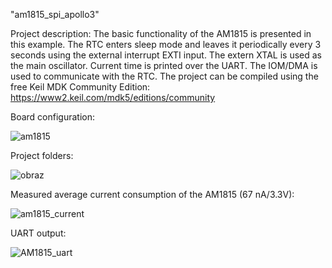 "am1815_spi_apollo3" 

Project description:
The basic functionality of the AM1815 is presented in this example. The RTC enters sleep mode and leaves it periodically every 3 seconds using the external interrupt EXTI input. The extern XTAL is used as the main oscillator.
Current time is printed over the UART. The IOM/DMA is used to communicate with the RTC.
The project can be compiled using the free Keil MDK Community Edition: https://www2.keil.com/mdk5/editions/community

Board configuration:


![am1815](https://user-images.githubusercontent.com/69169627/223063958-3fce7a23-26b5-4097-aca0-34b8d9f07a96.png)

Project folders:

![obraz](https://user-images.githubusercontent.com/69169627/223064288-2902054d-6ad8-431c-b1f8-288cc982788a.png)

Measured average current consumption of the AM1815 (67 nA/3.3V): 

![am1815_current](https://user-images.githubusercontent.com/69169627/223068565-69881698-59c2-4508-bc54-81cbb8bb5b45.png)

UART output:


![AM1815_uart](https://user-images.githubusercontent.com/69169627/223069148-75757b4b-b305-454b-82bd-cadfb6cf4d33.png)
